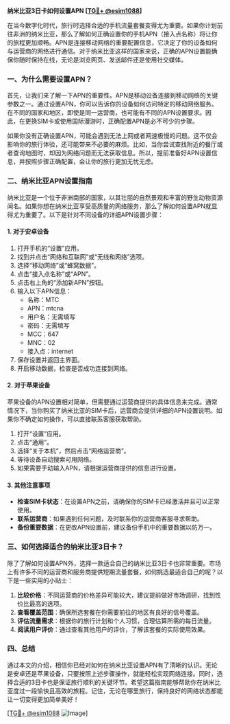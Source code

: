 **纳米比亚3日卡如何设置APN [[TG💪+ @esim1088](https://t.me/s/esim1088)]**

在当今数字化时代，旅行时选择合适的手机流量套餐变得尤为重要。如果你计划前往非洲的纳米比亚，那么了解如何正确设置你的手机APN（接入点名称）将让你的旅程更加顺畅。APN是连接移动网络的重要配置信息，它决定了你的设备如何与运营商的网络进行通信。对于纳米比亚这样的国家来说，正确的APN设置能确保你随时保持在线，无论是浏览网页、发送邮件还是使用社交媒体。

### 一、为什么需要设置APN？

首先，让我们来了解一下APN的重要性。APN是移动设备连接到移动网络的关键参数之一。通过设置APN，你可以告诉你的设备如何访问特定的移动网络服务。在不同的国家和地区，即使是同一运营商，也可能有不同的APN设置要求。因此，在更换SIM卡或使用国际漫游时，正确配置APN是必不可少的步骤。

如果你没有正确设置APN，可能会遇到无法上网或者网速极慢的问题。这不仅会影响你的旅行体验，还可能带来不必要的麻烦。比如，当你尝试查找附近的餐厅或者查询地图时，却因为网络问题而无法获取信息。所以，提前准备好APN设置信息，并按照步骤正确配置，会让你的旅行更加无忧无虑。

### 二、纳米比亚APN设置指南

纳米比亚是一个位于非洲南部的国家，以其壮丽的自然景观和丰富的野生动物资源闻名。如果你想在纳米比亚享受高质量的网络服务，那么了解如何设置APN就显得尤为重要了。以下是针对不同设备的详细APN设置步骤：

#### 1. 对于安卓设备

1. 打开手机的“设置”应用。
2. 找到并点击“网络和互联网”或“无线和网络”选项。
3. 选择“移动网络”或“蜂窝数据”。
4. 点击“接入点名称”或“APN”。
5. 点击右上角的“添加新APN”按钮。
6. 输入以下APN信息：
   - 名称：MTC
   - APN：mtcna
   - 用户名：无需填写
   - 密码：无需填写
   - MCC：647
   - MNC：02
   - 接入点：internet
7. 保存设置并返回主界面。
8. 开启移动数据，检查是否成功连接到网络。

#### 2. 对于苹果设备

苹果设备的APN设置相对简单，但需要通过运营商提供的具体信息来完成。通常情况下，当你购买了纳米比亚的SIM卡后，运营商会提供详细的APN设置说明。如果你不确定如何操作，可以直接联系客服获取帮助。

1. 打开“设置”应用。
2. 点击“通用”。
3. 选择“关于本机”，然后点击“网络运营商”。
4. 等待设备自动搜索可用网络。
5. 如果需要手动输入APN，请根据运营商提供的信息进行设置。

#### 3. 其他注意事项

- **检查SIM卡状态**：在设置APN之前，请确保你的SIM卡已经激活并且可以正常使用。
- **联系运营商**：如果遇到任何问题，及时联系你的运营商客服寻求帮助。
- **备份重要数据**：在更改APN设置前，建议备份手机中的重要数据以防万一。

### 三、如何选择适合的纳米比亚3日卡？

除了了解如何设置APN外，选择一款适合自己的纳米比亚3日卡也非常重要。市场上有许多不同的运营商和服务商提供短期流量套餐，如何挑选最适合自己的呢？以下是一些实用的小贴士：

1. **比较价格**：不同运营商的价格差异可能较大，建议提前做好市场调研，找到性价比最高的选项。
2. **查看覆盖范围**：确保所选套餐在你需要前往的地区有良好的信号覆盖。
3. **评估流量需求**：根据你的旅行计划和个人习惯，合理估算所需的每日流量。
4. **阅读用户评价**：通过查看其他用户的评价，了解该套餐的实际使用效果。

### 四、总结

通过本文的介绍，相信你已经对如何在纳米比亚设置APN有了清晰的认识。无论是安卓还是苹果设备，只要按照上述步骤操作，就能轻松实现网络连接。同时，选择合适的3日卡也是保证旅行顺利的关键环节。希望这篇指南能够帮助你在纳米比亚度过一段愉快且高效的旅程。记住，无论在哪里旅行，保持良好的网络状态都能让一切变得更加简单美好！

[[TG💪+ @esim1088](https://t.me/s/esim1088) ![Image](https://i.postimg.cc/4NQfJmqS/Snipaste-2025-05-13-00-14-12.png)]
